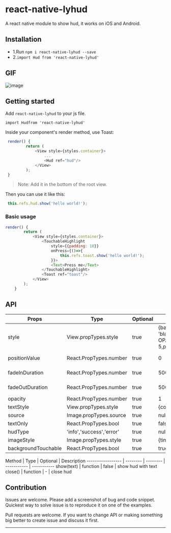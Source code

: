 # react-native-lyhud
A react native module to show hud, it works on iOS and Android.



## Installation

* 1.Run `npm i react-native-lyhud --save`
* 2.`import Hud from 'react-native-lyhud'`

## GIF
![image](https://github.com/lxooxl/react-native-lyhud.git/ex.gif)

## Getting started

Add `react-native-lyhud` to your js file.

`import Hudfrom 'react-native-lyhud'`

Inside your component's render method, use Toast:

```javascript
 render() {
         return (
             <View style={styles.container}>
                 ...
                 <Hud ref="hud"/>
             </View>
         );
 }
```

>Note:  Add it in the bottom of the root view.

Then you can use it like this:

```javascript
 this.refs.hud.show('hello world!');
```


### Basic usage

```javascript
render() {
        return (
            <View style={styles.container}>
                <TouchableHighlight
                    style={{padding: 10}}
                    onPress={()=>{
                        this.refs.toast.show('hello world!');
                    }}>
                    <Text>Press me</Text>
                </TouchableHighlight>
                <Toast ref="toast"/>
            </View>
        );
    }
```


## API


Props              | Type     | Optional | Default     | Description
----------------- | -------- | -------- | ----------- | -----------
style  | View.propTypes.style  | true | {backgroundColor: 'black',opacity: OPACITY,borderRadius: 5,padding: 10,}  |   Custom style hud
positionValue  | React.PropTypes.number  | true | 0  |   Custom hud position marginTop
fadeInDuration  | React.PropTypes.number  | true | 500  |   Custom toast show duration
fadeOutDuration  | React.PropTypes.number  | true | 500  |   Custom toast close duration
opacity  | React.PropTypes.number  | true | 1  |   Custom toast opacity
textStyle  | View.propTypes.style  | true | {color:'white'}  |   Custom style text
source  | Image.propTypes.source  | true | null  |  Custom image source
textOnly  | React.PropTypes.bool  | true | false  |  Only show text
hudType  | 'info','success','error'  | true | null  |  hud Type
imageStyle  | Image.propTypes.style  | true | {tintColor: 'white'}  |  Custom Image style
backgroundTouchable  | React.PropTypes.bool  | true  | true  |  backgroundTouchable


Method            | Type     | Optional | Description
----------------- | -------- | -------- | ----------- | -----------
show(text)   | function | false | show hud with text
close() |  function  | -  |  close hud


## Contribution

Issues are welcome. Please add a screenshot of bug and code snippet. Quickest way to solve issue is to reproduce it on one of the examples.

Pull requests are welcome. If you want to change API or making something big better to create issue and discuss it first.

---
